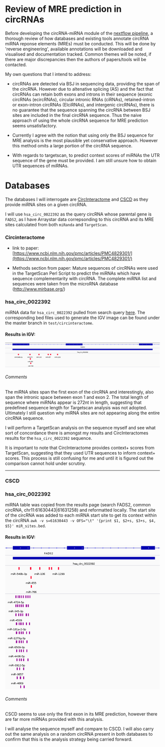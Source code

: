 # Review of MRE prediction in circRNAs
Before developing the circRNA-miRNA module of the [nextflow pipeline](https://github.com/BarryDigby/circrna), a thorough review of how databases and existing tools annotate circRNA miRNA reponse elements (MREs) must be conducted. This will be done by 'reverse engineering', available annotations will be downloaded and visualised and documentation tracked. Common themes will be noted, if there are major discrepancies then the authors of papers/tools will be contacted. 

My own questions that I intend to address:
* circRNAs are detected via BSJ in sequencing data, providing the span of the circRNA. However due to altenative splicing (AS) and the fact that circRNAs can retain both exons and introns in their sequence (exonic circRNAs (ecircRNAs), circular intronic RNAs (ciRNAs), retained-intron or exon-intron circRNAs (EIciRNAs), and intergenic circRNAs), there is no guarantee that the sequence spanning the circRNA between BSJ sites are included in the final circRNA sequence. Thus the naive approach of using the whole circRNA sequence for MRE prediction seems unsatisfactory. 

* Currently I agree with the notion that using only the BSJ sequence for MRE analysis is the most plausible yet conservative approach. However this method omits a large portion of the circRNA sequence. 

* With regards to targetscan, to predict context scores of miRNAs the UTR sequence of the gene must be provided. I am still unsure how to obtain UTR sequences of miRNAs. 

# Databases
The databases I will interrogate are [CircInteractome](https://circinteractome.nia.nih.gov/) and [CSCD](https://gb.whu.edu.cn/CSCD/) as they provide miRNA sites on a given circRNA. 

I will use `hsa_circ_0022392` as the query circRNA whose parental gene is `FADS2`, as I have Arraystar data correpsonding to this circRNA and its MRE sites calculated from both `miRanda` and `TargetScan`. 

### Circinteractome
* link to paper: [https://www.ncbi.nlm.nih.gov/pmc/articles/PMC4829301/](https://www.ncbi.nlm.nih.gov/pmc/articles/PMC4829301/)

* Methods section from paper: Mature sequences of circRNAs were used in the TargetScan Perl Script to predict the miRNAs which have sequence complementarity with circRNA. The complete miRNA list and sequences were taken from the microRNA database (http://www.mirbase.org/)


### hsa_circ_0022392
miRNA data for `hsa_circ_0022392` pulled from search query [here](https://circinteractome.nia.nih.gov/api/v2/mirnasearch?circular_rna_query=hsa_circ_0022392&mirna_query=&submit=miRNA+Target+Search). The corresponding bed files used to generate the IGV image can be found under the master branch in `test/circinteractome`. 

#### Results in IGV:
![](https://github.com/BarryDigby/MRE/blob/main/test/circinteractome/circinteractome_hsa_circ_0022392.png)

###### Comments
The miRNA sites span the first exon of the circRNA and interestingly, also span the intronic space between exon 1 and exon 2. The total length of sequence where miRNAs appear is 272nt in length, suggesting that predefined sequence length for Targetscan analysis was not adopted. Ultimately I still question why miRNA sites are not appearing along the entire circRNA sequence. 

I will perform a TargetScan analysis on the sequence myself and see what sort of concordance there is amongst my results and CircInteractomes results for the `hsa_circ_0022392` sequence. 

It is important to note that CircInteractome provides context+ scores from TargetScan, suggesting that they used UTR sequences to inform context+ scores. This process is still confusing for me and until it is figured out the comparison cannot hold under scrutiny. 

***

### CSCD
### hsa_circ_0022392
miRNA table was copied from the results page (search FADS2, common circRNA, chr11:61630443|61631258) and reformatted locally. The start site of the circRNA was added to each miRNA start site to get its context within the circRNA `awk -v s=61630443 -v OFS="\t" '{print $1, $2+s, $3+s, $4, $5}' miR_sites.bed`. 

#### Results in IGV:
![](https://github.com/BarryDigby/MRE/blob/main/test/CSCD/CSCD_hsa_circ_0022392.png)

###### Comments
CSCD seems to use only the first exon in its MRE prediction, however there are far more miRNAs provided with this analysis. 

I will analyse the sequence myself and compare to CSCD. I will also carry out the same analysis on a random circRNA present in both databases to confirm that this is the analysis strategy being carried forward. 
